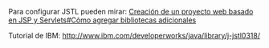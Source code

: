 Para configurar JSTL pueden mirar: [Creación de un proyecto web basado en JSP y Servlets\#Cómo agregar bibliotecas adicionales](creacion-de-un-proyecto-web-basado-en-jsp-y-servlets-como-agregar-bibliotecas-adicionales.html)

Tutorial de IBM: <http://www.ibm.com/developerworks/java/library/j-jstl0318/>
